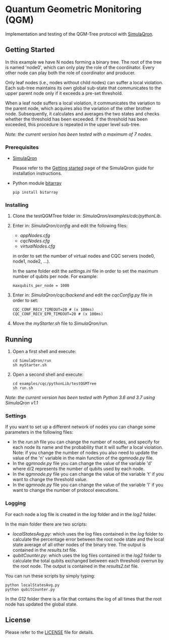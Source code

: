 # Quantum Geometric Monitoring (QGM)

Implementation and testing of the QGM-Tree protocol with [SimulaQron](http://www.simulaqron.org/).

## Getting Started

In this example we have N nodes forming a binary tree.
The root of the tree is named 'node0', which can only play the role of the coordinator.
Every other node can play both the role of coordinator and producer.

Only leaf nodes (i.e., nodes without child nodes) can suffer a local violation.
Each sub-tree maintains its own global sub-state that communicates to the upper parent node only if it exceeds a pre-set threshold.

When a leaf node suffers a local violation, it communicates the variation to the parent node, which acquires also the variation of the other brother node.
Subsequently, it calculates and averages the two states and checks whether the threshold has been exceeded.
If the threshold has been exceeded, this procedure is repeated in the upper level sub-tree.

*Note: the current version has been tested with a maximum of 7 nodes.*

### Prerequisites

* [SimulaQron](http://www.simulaqron.org/)

  Please refer to the [Getting started](https://softwarequtech.github.io/SimulaQron/html/GettingStarted.html) page of the SimulaQron guide for installation instructions.

* Python module [bitarray](https://pypi.org/project/bitarray/)
  ```
  pip install bitarray
  ```

### Installing

1. Clone the testQGMTree folder in: *SimulaQron/examples/cdc/pythonLib*.

2. Enter in: *SimulaQron/config* and edit the following files:
   - *appNodes.cfg*
   - *cqcNodes.cfg*
   - *virtualNodes.cfg*

   in order to set the number of virtual nodes and CQC servers (node0, node1, node2, ...).
   
   In the same folder edit the *settings.ini* file in order to set the maximum number of qubits per node. For example:
   ```
   maxqubits_per_node = 1000
   ```

3. Enter in: *SimulaQron/cqc/backend* and edit the *cqcConfig.py* file in order to set:
   ```
   CQC_CONF_RECV_TIMEOUT=20 # (x 100ms)
   CQC_CONF_RECV_EPR_TIMEOUT=20 # (x 100ms)
   ```

4. Move the *myStarter.sh* file to *SimulaQron/run*.

## Running

1. Open a first shell and execute:
   ```
   cd SimulaQron/run
   sh myStarter.sh
   ```

2. Open a second shell and execute:
   ```
   cd examples/cqc/pythonLib/testQGMTree
   sh run.sh
   ```

*Note: the current version has been tested with Python 3.6 and 3.7 using SimulaQron v1.1*

### Settings

If you want to set up a different network of nodes you can change some parameters in the following files:
* In the *run.sh* file you can change the number of nodes, and specify for each node its name and the probability that it will suffer a local violation.
  Note: if you change the number of nodes you also need to update the value of the 'n' variable in the main function of the *qgmnode.py* file.
* In the *qgmnode.py* file you can change the value of the variable 'd' where d/2 represents the number of qubits used by each node.
* In the *qgmnode.py* file you can change the value of the variable 't' if you want to change the threshold value.
* In the *qgmnode.py* file you can change the value of the variable 'l' if you want to change the number of protocol executions.

### Logging

For each node a log file is created in the *log* folder and in the *log2* folder.

In the main folder there are two scripts:
- *localStatesAvg.py*: which uses the log files contained in the *log* folder to calculate the percentage error between the root node state and the local state average of all other nodes of the binary tree.
	The output is contained in the *results.txt* file.
- *qubitCounter.py*: which uses the log files contained in the *log2* folder to calculate the total qubits exchanged between each threshold overrun by the root node.
	The output is contained in the *results2.txt* file.

You can run these scripts by simply typing:
```
python localStatesAvg.py
python qubitCounter.py
```

In the *G12* folder there is a file that contains the log of all times that the root node has updated the global state.

## License

Please refer to the [LICENSE](https://github.com/qis-unipr/QuantumNetworking/blob/master/LICENSE) file for details.